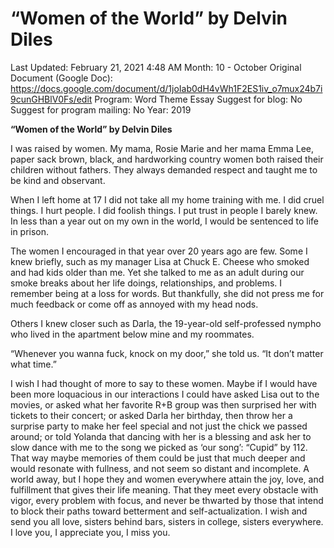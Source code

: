 # “Women of the World” by Delvin Diles

Last Updated: February 21, 2021 4:48 AM
Month: 10 - October
Original Document (Google Doc): https://docs.google.com/document/d/1joIab0dH4vWh1F2ES1iv_o7mux24b7i9cunGHBlV0Fs/edit
Program: Word Theme Essay
Suggest for blog: No
Suggest for program mailing: No
Year: 2019

**“Women of the World” by Delvin Diles**

I was raised by women. My mama, Rosie Marie and her mama Emma Lee, paper sack brown, black, and hardworking country women both raised their children without fathers. They always demanded respect and taught me to be kind and observant.

When I left home at 17 I did not take all my home training with me. I did cruel things. I hurt people. I did foolish things. I put trust in people I barely knew. In less than a year out on my own in the world, I would be sentenced to life in prison.

The women I encouraged in that year over 20 years ago are few. Some I knew briefly, such as my manager Lisa at Chuck E. Cheese who smoked and had kids older than me. Yet she talked to me as an adult during our smoke breaks about her life doings, relationships, and problems. I remember being at a loss for words. But thankfully, she did not press me for much feedback or come off as annoyed with my head nods.

Others I knew closer such as Darla, the 19-year-old self-professed nympho who lived in the apartment below mine and my roommates.

“Whenever you wanna fuck, knock on my door,” she told us. “It don’t matter what time.”

I wish I had thought of more to say to these women. Maybe if I would have been more loquacious in our interactions I could have asked Lisa out to the movies, or asked what her favorite R+B group was then surprised her with tickets to their concert; or asked Darla her birthday, then throw her a surprise party to make her feel special and not just the chick we passed around; or told Yolanda that dancing with her is a blessing and ask her to slow dance with me to the song we picked as ‘our song’: “Cupid” by 112. That way maybe memories of them could be just that much deeper and would resonate with fullness, and not seem so distant and incomplete. A world away, but I hope they and women everywhere attain the joy, love, and fulfillment that gives their life meaning. That they meet every obstacle with vigor, every problem with focus, and never be thwarted by those that intend to block their paths toward betterment and self-actualization. I wish and send you all love, sisters behind bars, sisters in college, sisters everywhere. I love you, I appreciate you, I miss you.